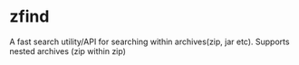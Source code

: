 zfind
=====

A fast search utility/API for searching within archives(zip, jar etc). Supports nested archives (zip within zip)